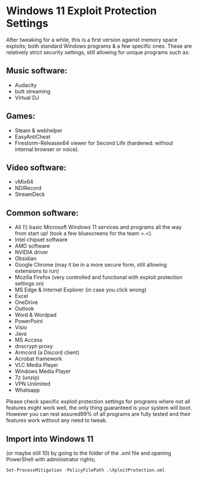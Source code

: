 # Windows 11 Exploit Protection Settings

After tweaking for a while, this is a first version against memory space exploits; both standard Windows programs & a few specific ones. 
These are relatively strict security settings, still allowing for unique programs such as:

## Music software:

- Audacity
- butt streaming
- Virtual DJ

## Games:

- Steam & webhelper
- EasyAntiCheat
- Firestorm-Releasex64 viewer for Second Life (hardened: without internal browser or voice).

## Video software:

- vMix64
- NDIRecord
- StreamDeck

## Common software:

- All (!) basic Microsoft Windows 11 services and programs all the way from start up!
(took a few bluescreens for the team >.<).
- Intel chipset software
- AMD software
- NVIDIA driver
- Obsidian
- Google Chrome (may it be in a more secure form, still allowing extensions to run)
- Mozilla Firefox (very controlled and functional with exploit protection settings on)
- MS Edge & Internet Explorer (in case you click wrong)
- Excel
- OneDrive
- Outlook
- Word & Wordpad
- PowerPoint
- Visio
- Java
- MS Access
- dnscrypt-proxy
- Armcord (a Discord client)
- Acrobat framework
- VLC Media Player
- Windows Media Player
- 7z (unzip)
- VPN Unlimited
- Whatsapp

Please check specific exploit protection settings for programs where not all features might work well, the only thing guaranteed is your system will boot. 
However you can rest assured99% of all programs are fully tested and their features work without any need to tweak.

## Import into Windows 11
(or maybe still 10) by going to the folder of the .xml file and opening PowerShell with administrator rights;

`Set-ProcessMitigation -PolicyFilePath .\XploitProtection.xml`
